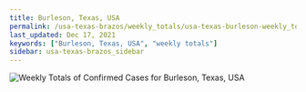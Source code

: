 ```yaml
---
title: Burleson, Texas, USA
permalink: /usa-texas-brazos/weekly_totals/usa-texas-burleson-weekly_totals.html
last_updated: Dec 17, 2021
keywords: ["Burleson, Texas, USA", "weekly totals"]
sidebar: usa-texas-brazos_sidebar
---
```


![Weekly Totals of Confirmed Cases for Burleson, Texas, USA](/covid_tracker/images/graphs/usa-texas-burleson-weekly_totals_graph.png)
